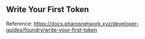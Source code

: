 ## Write Your First Token

Reference: https://docs.pharosnetwork.xyz/developer-guides/foundry/write-your-first-token